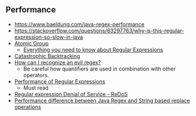 ## Performance
- https://www.baeldung.com/java-regex-performance
- https://stackoverflow.com/questions/63297763/why-is-this-regular-expression-so-slow-in-java
- [Atomic Group](https://www.regular-expressions.info/atomic.html)
  - [Everything you need to know about Regular Expressions](https://towardsdatascience.com/everything-you-need-to-know-about-regular-expressions-8f622fe10b03?gi=686abc1add3c)
- [Catastrophic Backtracking](https://www.regular-expressions.info/catastrophic.html)
- [How can I recognize an evil regex?](https://stackoverflow.com/questions/12841970/how-can-i-recognize-an-evil-regex?noredirect=1&lq=1)
    - Be careful how quantifiers are used in combination with other operators.
- [Performance of Regular Expressions](https://medium.com/textmaster-engineering/performance-of-regular-expressions-81371f569698)
  - Must read
- [Regular expression Denial of Service - ReDoS](https://owasp.org/www-community/attacks/Regular_expression_Denial_of_Service_-_ReDoS)  
- [Performance difference between Java Regex and String based replace operations](https://www.logicbig.com/tutorials/core-java-tutorial/java-regular-expressions/performance.html)
